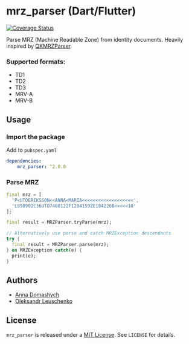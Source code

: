 # mrz_parser (Dart/Flutter) 
[![Coverage Status](https://coveralls.io/repos/github/foxanna/mrz_parser/badge.svg?branch=master)](https://coveralls.io/github/foxanna/mrz_parser?branch=master)

Parse MRZ (Machine Readable Zone) from identity documents. Heavily
inspired by [QKMRZParser](https://github.com/Mattijah/QKMRZParser).

### Supported formats:
* TD1
* TD2
* TD3
* MRV-A
* MRV-B

## Usage

### Import the package
Add to `pubspec.yaml`
```yaml
dependencies:
    mrz_parser: ^2.0.0
```

### Parse MRZ
```dart
final mrz = [
  'P<UTOERIKSSON<<ANNA<MARIA<<<<<<<<<<<<<<<<<<<',
  'L898902C36UTO7408122F1204159ZE184226B<<<<<10'
];

final result = MRZParser.tryParse(mrz);

// Alternatively use parse and catch MRZException descendants
try {
  final result = MRZParser.parse(mrz);
} on MRZException catch(e) {
  print(e);
}
```

## Authors
* [Anna Domashych](https://github.com/foxanna/)
* [Oleksandr Leuschenko](https://github.com/olexale/)

## License
`mrz_parser` is released under a [MIT License](https://opensource.org/licenses/MIT). See `LICENSE` for details.
